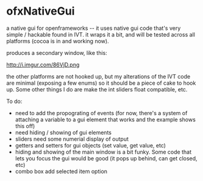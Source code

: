 ofxNativeGui
============

a native gui for openframeworks -- it uses native gui code that's very simple / hackable found in IVT.  it wraps it a bit, and will be tested across all platforms (cocoa is in and working now). 

produces a secondary window, like this: 

http://i.imgur.com/86VjD.png

the other platforms are not hooked up, but my alterations of the IVT code are minimal (exposing a few enums) so it should be a piece of cake to hook up.  Some other things I do are make the int sliders float compatible, etc. 

To do: 

* need to add the propograting of events (for now, there's a system of attaching a variable to a gui element that works and the example shows this off)
* need hiding / showing of gui elements
* sliders need some numerial display of output
* getters and setters for gui objects (set value, get value, etc)
* hiding and showing of the main window is a bit funky.  Some code that lets you focus the gui would be good (it pops up behind, can get closed, etc)
* combo box add selected item option
